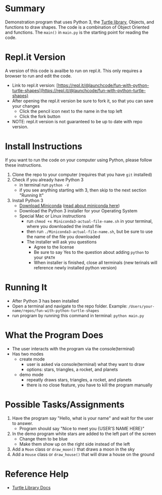 # Summary
Demonstration program that uses Python 3, the [Turtle library](https://docs.python.org/3.0/library/turtle.html), Objects, and functions to draw shapes. 
The code is a combination of Object Oriented and functions. The `main()` in `main.py` is the starting point for reading the code. 

# Repl.it Version
A version of this code is availbe to run on repl.it. This only requires a browser to run and edit the code.
- Link to repl.it version: [https://repl.it/@launchcode/fun-with-python-turtle-shapes](https://repl.it/@launchcode/fun-with-python-turtle-shapes)
- After opening the repl.it version be sure to fork it, so that you can save your changes
  - Click the pencil icon next to the name in the top left
  - Click the fork button
- NOTE: repl.it version is not guaranteed to be up to date with repo version.

# Install Instructions
If you want to run the code on your computer using Python, please follow these instructions.
1. Clone the repo to your computer (requires that you have `git` installed)
2. Check if you already have Python 3
   - in terminal run `python -V`
   - if you see anything starting with 3, then skip to the next section "Running It" 
3. Install Python 3
   - [Download Miniconda](https://conda.io/miniconda.html) ([read about miniconda here](https://conda.io/miniconda.html))
   - Download the Python 3 installer for your Operating System
   - Special Mac or Linux instructions
     - run `chmod +x Miniconda3-actual-file-name.sh` in your terminal, where you downloaded the install file
     - then run `./Miniconda3-actual-file-name.sh`, but be sure to use the name of the file you downloaded
     - The installer will ask you questions
       - Agree to the license
       - Be sure to say Yes to the question about adding `python` to your `$PATH`
       - When installer is finished, close all terminals (new terinals will reference newly installed python version)

# Running It
- After Python 3 has been installed
- Open a terminal and navigate to the repo folder. Example: `/Users/your-name/repos/fun-with-python-turtle-shapes`
- run program by running this command in terminal: `python main.py`

# What the Program Does
- The user interacts with the program via the console(terminal)
- Has two modes
  - create mode
    - user is asked via console(terminal) what they want to draw
    - options: stars, triangles, a rocket, and planets 
  - demo mode
    - repeatly draws stars, triangles, a rocket, and planets
    - there is no close feature, you have to kill the program manually
    
# Possible Tasks/Assignments
1. Have the program say "Hello, what is your name" and wait for the user to answer.
   - Program should say "Nice to meet you {USER'S NAME HERE}"
2. In the demo program white stars are added to the left part of the screen
   - Change them to be blue
   - Make them show up on the right side instead of the left
3. Add a `Moon` class or `draw_moon()` that draws a moon in the sky
4. Add a `House` class or `draw_house()` that will draw a house on the ground

# Reference Help
- [Turtle Library Docs](https://docs.python.org/3.0/library/turtle.html)
